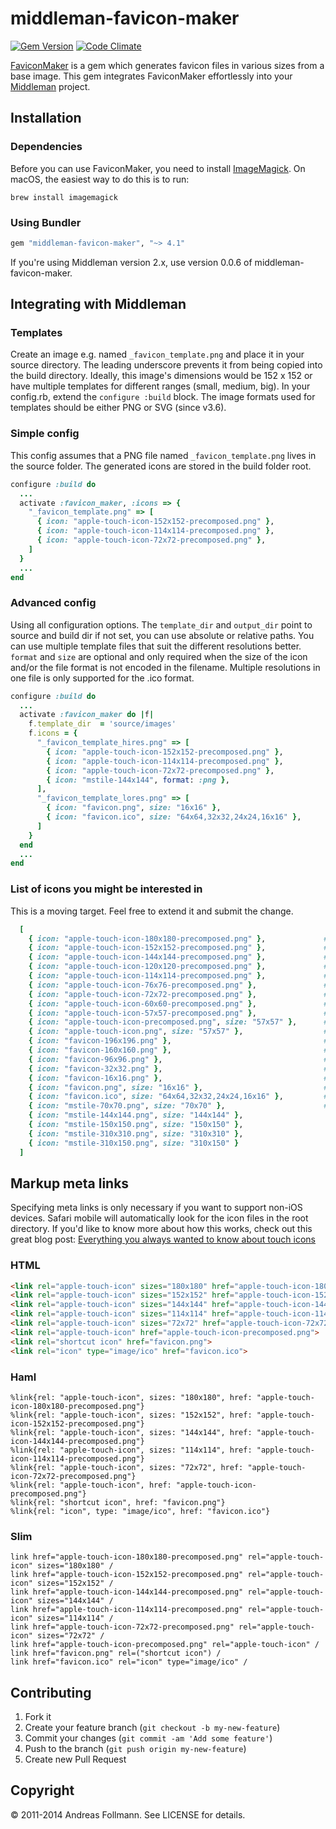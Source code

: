 # middleman-favicon-maker

[![Gem Version](https://badge.fury.io/rb/middleman-favicon-maker.svg)](http://badge.fury.io/rb/middleman-favicon-maker)
[![Code Climate](https://codeclimate.com/github/follmann/middleman-favicon-maker.svg)](https://codeclimate.com/github/follmann/middleman-favicon-maker)

[FaviconMaker](https://github.com/follmann/favicon_maker) is a gem which generates favicon files in various sizes from a base image. This gem integrates FaviconMaker effortlessly into your [Middleman](https://github.com/middleman/middleman) project.

## Installation

### Dependencies

Before you can use FaviconMaker, you need to install [ImageMagick](http://www.imagemagick.org/script/index.php). On macOS, the easiest way to do this is to run:

```shell
brew install imagemagick
```

### Using Bundler

```ruby
gem "middleman-favicon-maker", "~> 4.1"
```

If you're using Middleman version 2.x, use version 0.0.6 of middleman-favicon-maker.

## Integrating with Middleman

### Templates

Create an image e.g. named `_favicon_template.png` and place it in your source directory. The leading underscore prevents it from being copied into the build directory. Ideally, this image's dimensions would be 152 x 152 or have multiple templates for different ranges (small, medium, big). In your config.rb, extend the `configure :build` block. The image formats used for templates should be either PNG or SVG (since v3.6).

### Simple config

This config assumes that a PNG file named `_favicon_template.png` lives in the source folder. The generated icons are stored in the build folder root.

```ruby
configure :build do
  ...
  activate :favicon_maker, :icons => {
    "_favicon_template.png" => [
      { icon: "apple-touch-icon-152x152-precomposed.png" },
      { icon: "apple-touch-icon-114x114-precomposed.png" },
      { icon: "apple-touch-icon-72x72-precomposed.png" },
    ]
  }
  ...
end
```

### Advanced config

Using all configuration options. The `template_dir` and `output_dir` point to source and build dir if not set, you can use absolute or relative paths. You can use multiple template files that suit the different resolutions better. `format` and `size` are optional and only required when the size of the icon and/or the file format is not encoded in the filename. Multiple resolutions in one file is only supported for the .ico format.

```ruby
configure :build do
  ...
  activate :favicon_maker do |f|
    f.template_dir  = 'source/images'
    f.icons = {
      "_favicon_template_hires.png" => [
        { icon: "apple-touch-icon-152x152-precomposed.png" },
        { icon: "apple-touch-icon-114x114-precomposed.png" },
        { icon: "apple-touch-icon-72x72-precomposed.png" },
        { icon: "mstile-144x144", format: :png },
      ],
      "_favicon_template_lores.png" => [
        { icon: "favicon.png", size: "16x16" },
        { icon: "favicon.ico", size: "64x64,32x32,24x24,16x16" },
      ]
    }
  end
  ...
end
```

### List of icons you might be interested in

This is a moving target. Feel free to extend it and submit the change.

```ruby
  [
    { icon: "apple-touch-icon-180x180-precomposed.png" },             # Same as apple-touch-icon-57x57.png, for iPhone 6 Plus with @3× display
    { icon: "apple-touch-icon-152x152-precomposed.png" },             # Same as apple-touch-icon-57x57.png, for retina iPad with iOS7.
    { icon: "apple-touch-icon-144x144-precomposed.png" },             # Same as apple-touch-icon-57x57.png, for retina iPad with iOS6 or prior.
    { icon: "apple-touch-icon-120x120-precomposed.png" },             # Same as apple-touch-icon-57x57.png, for retina iPhone with iOS7.
    { icon: "apple-touch-icon-114x114-precomposed.png" },             # Same as apple-touch-icon-57x57.png, for retina iPhone with iOS6 or prior.
    { icon: "apple-touch-icon-76x76-precomposed.png" },               # Same as apple-touch-icon-57x57.png, for non-retina iPad with iOS7.
    { icon: "apple-touch-icon-72x72-precomposed.png" },               # Same as apple-touch-icon-57x57.png, for non-retina iPad with iOS6 or prior.
    { icon: "apple-touch-icon-60x60-precomposed.png" },               # Same as apple-touch-icon-57x57.png, for non-retina iPhone with iOS7.
    { icon: "apple-touch-icon-57x57-precomposed.png" },               # iPhone and iPad users can turn web pages into icons on their home screen. Such link appears as a regular iOS native application. When this happens, the device looks for a specific picture. The 57x57 resolution is convenient for non-retina iPhone with iOS6 or prior. Learn more in Apple docs.
    { icon: "apple-touch-icon-precomposed.png", size: "57x57" },      # Same as apple-touch-icon.png, expect that is already have rounded corners (but neither drop shadow nor gloss effect).
    { icon: "apple-touch-icon.png", size: "57x57" },                  # Same as apple-touch-icon-57x57.png, for "default" requests, as some devices may look for this specific file. This picture may save some 404 errors in your HTTP logs. See Apple docs
    { icon: "favicon-196x196.png" },                                  # For Android Chrome M31+.
    { icon: "favicon-160x160.png" },                                  # For Opera Speed Dial (up to Opera 12; this icon is deprecated starting from Opera 15), although the optimal icon is not square but rather 256x160. If Opera is a major platform for you, you should create this icon yourself.
    { icon: "favicon-96x96.png" },                                    # For Google TV.
    { icon: "favicon-32x32.png" },                                    # For Safari on Mac OS.
    { icon: "favicon-16x16.png" },                                    # The classic favicon, displayed in the tabs.
    { icon: "favicon.png", size: "16x16" },                           # The classic favicon, displayed in the tabs.
    { icon: "favicon.ico", size: "64x64,32x32,24x24,16x16" },         # Used by IE, and also by some other browsers if we are not careful.
    { icon: "mstile-70x70.png", size: "70x70" },                      # For Windows 8 / IE11.
    { icon: "mstile-144x144.png", size: "144x144" },
    { icon: "mstile-150x150.png", size: "150x150" },
    { icon: "mstile-310x310.png", size: "310x310" },
    { icon: "mstile-310x150.png", size: "310x150" }
  ]
```

## Markup meta links

Specifying meta links is only necessary if you want to support non-iOS devices. Safari mobile will automatically look for the icon files in the root directory. If you'd like to know more about how this works, check out this great blog post: [Everything you always wanted to know about touch icons](http://mathiasbynens.be/notes/touch-icons)

### HTML

```html
<link rel="apple-touch-icon" sizes="180x180" href="apple-touch-icon-180x180-precomposed.png">
<link rel="apple-touch-icon" sizes="152x152" href="apple-touch-icon-152x152-precomposed.png">
<link rel="apple-touch-icon" sizes="144x144" href="apple-touch-icon-144x144-precomposed.png">
<link rel="apple-touch-icon" sizes="114x114" href="apple-touch-icon-114x114-precomposed.png">
<link rel="apple-touch-icon" sizes="72x72" href="apple-touch-icon-72x72-precomposed.png">
<link rel="apple-touch-icon" href="apple-touch-icon-precomposed.png">
<link rel="shortcut icon" href="favicon.png">
<link rel="icon" type="image/ico" href="favicon.ico">
```

### Haml

```haml
%link{rel: "apple-touch-icon", sizes: "180x180", href: "apple-touch-icon-180x180-precomposed.png"}
%link{rel: "apple-touch-icon", sizes: "152x152", href: "apple-touch-icon-152x152-precomposed.png"}
%link{rel: "apple-touch-icon", sizes: "144x144", href: "apple-touch-icon-144x144-precomposed.png"}
%link{rel: "apple-touch-icon", sizes: "114x114", href: "apple-touch-icon-114x114-precomposed.png"}
%link{rel: "apple-touch-icon", sizes: "72x72", href: "apple-touch-icon-72x72-precomposed.png"}
%link{rel: "apple-touch-icon", href: "apple-touch-icon-precomposed.png"}
%link{rel: "shortcut icon", href: "favicon.png"}
%link{rel: "icon", type: "image/ico", href: "favicon.ico"}
```

### Slim

```slim
link href="apple-touch-icon-180x180-precomposed.png" rel="apple-touch-icon" sizes="180x180" /
link href="apple-touch-icon-152x152-precomposed.png" rel="apple-touch-icon" sizes="152x152" /
link href="apple-touch-icon-144x144-precomposed.png" rel="apple-touch-icon" sizes="144x144" /
link href="apple-touch-icon-114x114-precomposed.png" rel="apple-touch-icon" sizes="114x114" /
link href="apple-touch-icon-72x72-precomposed.png" rel="apple-touch-icon" sizes="72x72" /
link href="apple-touch-icon-precomposed.png" rel="apple-touch-icon" /
link href="favicon.png" rel=("shortcut icon") /
link href="favicon.ico" rel="icon" type="image/ico" /
```

## Contributing

1. Fork it
2. Create your feature branch (`git checkout -b my-new-feature`)
3. Commit your changes (`git commit -am 'Add some feature'`)
4. Push to the branch (`git push origin my-new-feature`)
5. Create new Pull Request

## Copyright

&copy; 2011-2014 Andreas Follmann. See LICENSE for details.
